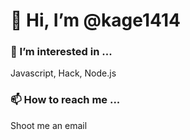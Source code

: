 # 👋 Hi, I’m @kage1414
### 👀 I’m interested in ...

Javascript, Hack, Node.js

### 📫 How to reach me ...

  Shoot me an email

<!---
kage1414/kage1414 is a ✨ special ✨ repository because its `README.md` (this file) appears on your GitHub profile.
You can click the Preview link to take a look at your changes.
--->
